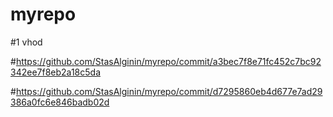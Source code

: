 # myrepo

#1 vhod

#https://github.com/StasAlginin/myrepo/commit/a3bec7f8e71fc452c7bc92342ee7f8eb2a18c5da

#https://github.com/StasAlginin/myrepo/commit/d7295860eb4d677e7ad29386a0fc6e846badb02d
